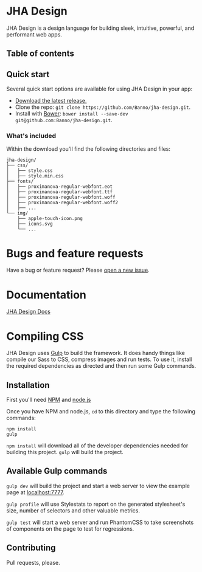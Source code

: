 # JHA Design

JHA Design is a design language for building sleek, intuitive, powerful, and performant web apps.

## Table of contents

## Quick start

Several quick start options are available for using JHA Design in your app: 

- [Download the latest release.](https://github.com/Banno/jha-design/releases)
- Clone the repo: `git clone https://github.com/Banno/jha-design.git`.
- Install with [Bower](http://bower.io): `bower install --save-dev git@github.com:Banno/jha-design.git`.

### What's included

Within the download you'll find the following directories and files:

```
jha-design/
├── css/
│   ├── style.css
│   ├── style.min.css
├── fonts/
│   ├── proximanova-regular-webfont.eot
│   ├── proximanova-regular-webfont.ttf
│   ├── proximanova-regular-webfont.woff
│   ├── proximanova-regular-webfont.woff2
│   ├── ...
└── img/
    ├── apple-touch-icon.png
    ├── icons.svg
    └── ...
```

# Bugs and feature requests

Have a bug or feature request? Please [open a new issue](https://github.com/Banno/jha-design/issues/new).

# Documentation

[JHA Design Docs](https://jha-design.herokuapp.com)

# Compiling CSS

JHA Design uses [Gulp](http://gulpjs.com/) to build the framework. It does handy things like compile our Sass to CSS, compress images and run tests. To use it, install the required dependencies as directed and then run some Gulp commands.

## Installation

First you'll need [NPM](http://nodejs.org/download/) and [node.js](http://nodejs.org/download/)

Once you have NPM and node.js, `cd` to this directory and type the following commands:

```
npm install
gulp
```

`npm install` will download all of the developer dependencies needed for building this project. `gulp` will build the project.

## Available Gulp commands

`gulp dev` will build the project and start a web server to view the example page at [localhost:7777](http://localhost:7777).

`gulp profile` will use Stylestats to report on the generated stylesheet's size, number of selectors and other valuable metrics.

`gulp test` will start a web server and run PhantomCSS to take screenshots of components on the page to test for regressions.


## Contributing

Pull requests, please.
